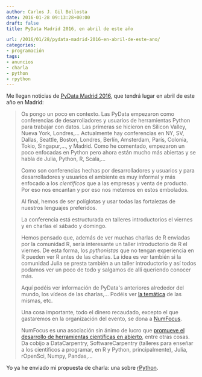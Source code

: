 ```yaml
---
author: Carlos J. Gil Bellosta
date: 2016-01-28 09:13:28+00:00
draft: false
title: PyData Madrid 2016, en abril de este año

url: /2016/01/28/pydata-madrid-2016-en-abril-de-este-ano/
categories:
- programación
tags:
- anuncios
- charla
- python
- rpython
---
```


Me llegan noticias de [PyData Madrid 2016](http://pydata.org/madrid2016/), que tendrá lugar en abril de este año en Madrid:

>Os pongo un poco en contexto. Las PyData empezaron como conferencias de desarrolladores y usuarios de herramientas Python para trabajar con datos. Las primeras se hicieron en Silicon Valley, Nueva York, Londres,... Actualmente hay conferencias en NY, SV, Dallas, Seattle, Boston, Londres, Berlín, Amsterdam, París, Colonia, Tokio, Singapur,..., y Madrid. Como he comentado, empezaron un poco enfocadas en Python pero ahora están mucho más abiertas y se habla de Julia, Python, R, Scala,...
>
>Como son conferencias hechas por desarrolladores y usuarios y para desarrolladores y usuarios el ambiente es muy informal y más enfocado a los _científicos_ que a las empresas y venta de producto. Por eso nos encantan y por eso nos metemos en estos embolados.
>
>Al final, hemos de ser políglotas y usar todas las fortalezas de nuestros lenguajes preferidos.
>
>La conferencia está estructurada en talleres introductorios el viernes y en charlas el sábado y domingo.
>
>Hemos pensado que, además de ver muchas charlas de R enviadas por la comunidad R, sería interesante un taller introductorio de R el viernes. De esta forma, los _pythonistas_ que no tengan experiencia en R pueden ver R antes de las charlas. La idea es ver también si la comunidad Julia se presta también a un taller introductorio y así todos podamos ver un poco de todo y salgamos de allí queriendo conocer más.
>
>Aquí podéis ver información de PyData's anteriores alrededor del mundo, los vídeos de las charlas,... Podéis ver [la temática](http://pydata.org/events/) de las mismas, etc.
>
>Una cosa importante, todo el dinero recaudado, excepto el que gastaremos en la organización del evento, se dona a [NumFocus](http://www.numfocus.org/).
>
>NumFocus es una asociación sin ánimo de lucro que [promueve el desarrollo de herramientas científicas en abierto](http://www.numfocus.org/open-source-projects.html), entre otras cosas. Da cobijo a DataCarpentry, SoftwareCarpentry (talleres para enseñar a los científicos a programar, en R y Python, principalmente), Julia, rOpenSci, Numpy, Pandas,...

Yo ya he enviado mi propuesta de charla: una sobre [rPython](https://cran.r-project.org/web/packages/rPython/index.html).

